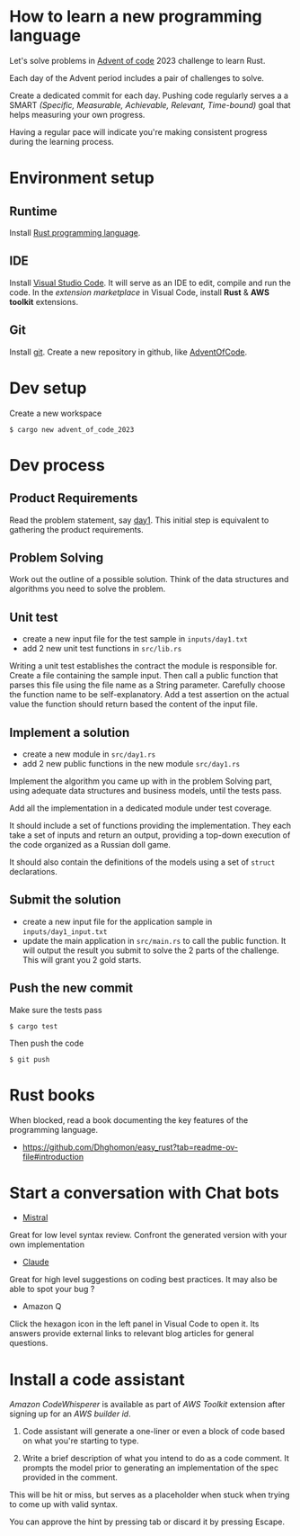 # How to learn a new programming language

Let's solve problems in [Advent of code](https://adventofcode.com/2023) 2023 challenge to learn Rust.

Each day of the Advent period includes a pair of challenges to solve.

Create a dedicated commit for each day. Pushing code regularly serves a a SMART *(Specific, Measurable, Achievable, Relevant, Time-bound)* goal that helps measuring your own progress.

Having a regular pace will indicate you're making consistent progress during the learning process.

# Environment setup

## Runtime
Install [Rust programming language](https://www.rust-lang.org/tools/install).

## IDE
Install [Visual Studio Code](https://code.visualstudio.com/). It will serve as an IDE to edit, compile and run the code. In the *extension marketplace* in Visual Code, install **Rust** & **AWS toolkit** extensions.

## Git
Install [git](https://git-scm.com/downloads). Create a new repository in github, like [AdventOfCode](https://github.com/alexis779/AdventOfCode).


# Dev setup
Create a new workspace

```
$ cargo new advent_of_code_2023
```

# Dev process

## Product Requirements

Read the problem statement, say [day1](https://adventofcode.com/2023/day/1). This initial step is equivalent to gathering the product requirements.

## Problem Solving
Work out the outline of a possible solution. Think of the data structures and algorithms you need to solve the problem.

## Unit test
- create a new input file for the test sample in `inputs/day1.txt`
- add 2 new unit test functions in `src/lib.rs`

Writing a unit test establishes the contract the module is responsible for. Create a file containing the sample input. Then call a public function that parses this file using the file name as a String parameter. Carefully choose the function name to be self-explanatory. Add a test assertion on the actual value the function should return based the content of the input file.

## Implement a solution
- create a new module in `src/day1.rs`
- add 2 new public functions in the new module `src/day1.rs`

Implement the algorithm you came up with in the problem Solving part, using adequate data structures and business models, until the tests pass.

Add all the implementation in a dedicated module under test coverage.

It should include a set of functions providing the implementation. They each take a set of inputs and return an output, providing a top-down execution of the code organized as a Russian doll game.

It should also contain the definitions of the models using a set of `struct` declarations.

## Submit the solution
- create a new input file for the application sample in `inputs/day1_input.txt`
- update the main application in `src/main.rs` to call the public function. It will output the result you submit to solve the 2 parts of the challenge. This will grant you 2 gold starts.

## Push the new commit

Make sure the tests pass

```
$ cargo test
```

Then push the code
```
$ git push
```

# Rust books
When blocked, read a book documenting the key features of the programming language.
- https://github.com/Dhghomon/easy_rust?tab=readme-ov-file#introduction

# Start a conversation with Chat bots
- [Mistral](https://chat.mistral.ai/chat)

Great for low level syntax review.
Confront the generated version with your own implementation

- [Claude](https://claude.ai/chat)

Great for high level suggestions on coding best practices.
It may also be able to spot your bug ?

- Amazon Q

Click the hexagon icon in the left panel in Visual Code to open it.
Its answers provide external links to relevant blog articles for general questions.

# Install a code assistant
*Amazon CodeWhisperer* is available as part of *AWS Toolkit* extension after signing up for an *AWS builder id*.

1. Code assistant will generate a one-liner or even a block of code based on what you're starting to type.

2. Write a brief description of what you intend to do as a code comment. It prompts the model prior to generating an implementation of the spec provided in the comment.

This will be hit or miss, but serves as a placeholder when stuck when trying to come up with valid syntax.

You can approve the hint by pressing tab or discard it by pressing Escape.